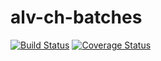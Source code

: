 # alv-ch-batches

[![Build Status](https://travis-ci.org/alv-ch/alv-ch-batches.svg?branch=master)](https://travis-ci.org/alv-ch/alv-ch-batches)
[![Coverage Status](https://coveralls.io/repos/alv-ch/alv-ch-batches/badge.svg?branch=master&service=github)](https://coveralls.io/github/alv-ch/alv-ch-batches?branch=master)
